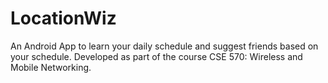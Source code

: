 # LocationWiz
An Android App to learn your daily schedule and suggest friends based on your schedule. Developed as part of the course CSE 570: Wireless and Mobile Networking.
